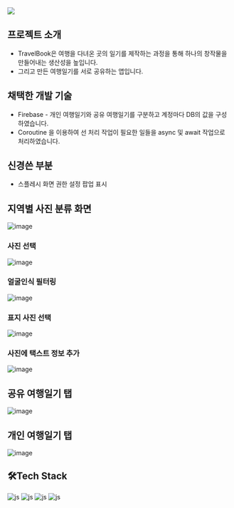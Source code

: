 <img src="https://capsule-render.vercel.app/api?type=waving&color=538c8f&height=200&section=header&text=TravelBook,여행일기공유서비스앱&fontSize=40&fontColor=ffffff"/>

<h2>프로젝트 소개</h2>

* TravelBook은 여행을 다녀온 곳의 일기를 제작하는 과정을 통해 하나의 창작물을 만들어내는 생산성을 높입니다.
* 그리고 만든 여행일기를 서로 공유하는 앱입니다.

## 채택한 개발 기술

* Firebase - 개인 여행일기와 공유 여행일기를 구분하고 계정마다 DB의 값을 구성하였습니다.
* Coroutine 을 이용하여 선 처리 작업이 필요한 일들을 async 및 await 작업으로 처리하였습니다.

## 신경쓴 부분
* 스플레시 화면 권한 설정 팝업 표시

## 지역별 사진 분류 화면 
![image](https://github.com/BPT0/TravelBook2/assets/81085595/b9094764-8fc6-455f-9b7b-974b0d3c1ea7)

### 사진 선택

![image](https://github.com/BPT0/TravelBook2/assets/81085595/8bb718b8-4b57-48e0-92b3-f00fd139a5e1)

### 얼굴인식 필터링

![image](https://github.com/BPT0/TravelBook2/assets/81085595/2a149097-3e47-404a-9542-34ad9690ae38)

### 표지 사진 선택

![image](https://github.com/BPT0/TravelBook2/assets/81085595/b9094764-8fc6-455f-9b7b-974b0d3c1ea7)

### 사진에 택스트 정보 추가

![image](https://github.com/BPT0/TravelBook2/assets/81085595/69dcc999-5416-4c88-b8de-d798de126e28)

## 공유 여행일기 탭

![image](https://github.com/BPT0/TravelBook2/assets/81085595/f63ddff7-16c4-44b1-b193-d824d1c93715)

## 개인 여행일기 탭
![image](https://github.com/BPT0/TravelBook2/assets/81085595/d2898309-9a3b-48c5-ac06-8c3f74e0fe55)

<h2>🛠️Tech Stack</h2>

![js](https://img.shields.io/badge/Android-3DDC84?style=for-the-badge&logo=android&logoColor=white)
![js](https://img.shields.io/badge/Kotlin-0095D5?&style=for-the-badge&logo=kotlin&logoColor=white?style=for-the-badge&logo=JavaScript&logoColor=white)
![js](https://img.shields.io/badge/Firebase-039BE5?style=for-the-badge&logo=Firebase&logoColor=white)
![js](https://img.shields.io/badge/Figma-F24E1E?style=for-the-badge&logo=figma&logoColor=white)







